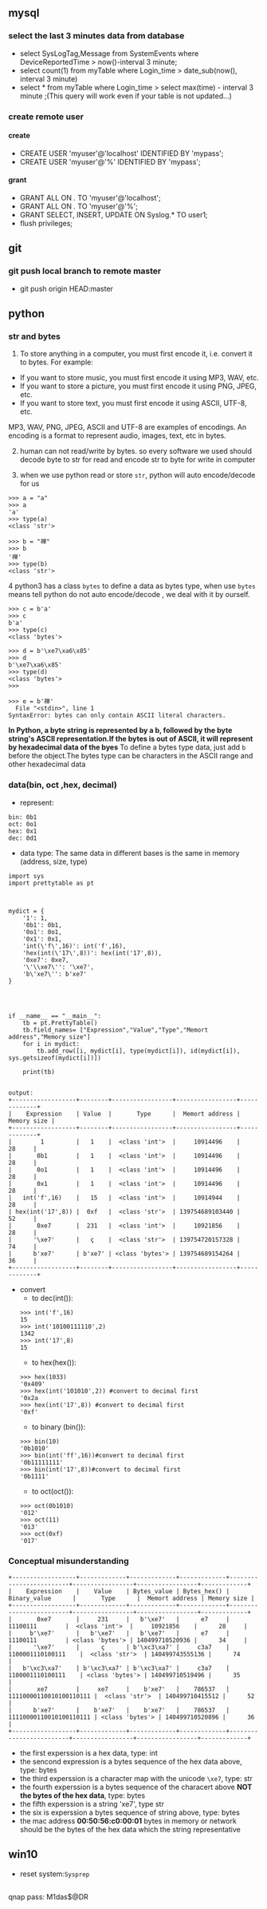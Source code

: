 ## mysql

### select the last 3 minutes data from database
- select SysLogTag,Message from SystemEvents where DeviceReportedTime > now()-interval 3 minute;
- select count(1) from myTable where Login_time > date_sub(now(), interval 3 minute)
- select * from myTable where Login_time > select max(time) - interval 3 minute ;(This query will work even if your table is not updated...) 

### create remote user
#### create
- CREATE USER 'myuser'@'localhost' IDENTIFIED BY 'mypass';
- CREATE USER 'myuser'@'%' IDENTIFIED BY 'mypass';

#### grant 
- GRANT ALL ON *.* TO 'myuser'@'localhost';
- GRANT ALL ON *.* TO 'myuser'@'%';
- GRANT SELECT, INSERT, UPDATE ON Syslog.* TO user1;
- flush privileges;

## git

### git push local branch to remote master
- git push origin  HEAD:master



## python
### str and bytes
1. To store anything in a computer, you must first encode it, i.e. convert it to bytes. For example:

- If you want to store music, you must first encode it using MP3, WAV, etc.
- If you want to store a picture, you must first encode it using PNG, JPEG, etc.
- If you want to store text, you must first encode it using ASCII, UTF-8, etc.

MP3, WAV, PNG, JPEG, ASCII and UTF-8 are examples of encodings. An encoding is a format to represent audio, images, text, etc in bytes.

2. human can not read/write by bytes. so every software we used  should decode byte to str for read and encode str to byte for write in computer

3. when we use python read or store `str`, python will auto encode/decode for us


```
>>> a = "a"
>>> a
'a'
>>> type(a)
<class 'str'>

>>> b = "禅"
>>> b
'禅'
>>> type(b)
<class 'str'>
```

4 python3 has a class `bytes` to define a data as bytes type, when use `bytes` means tell python do not auto encode/decode , we deal with it by ourself.
```
>>> c = b'a'
>>> c
b'a'
>>> type(c)
<class 'bytes'>

>>> d = b'\xe7\xa6\x85'
>>> d
b'\xe7\xa6\x85'
>>> type(d)
<class 'bytes'>
>>>

>>> e = b'禅'
  File "<stdin>", line 1
SyntaxError: bytes can only contain ASCII literal characters.
```
**In Python, a byte string is represented by a b, followed by the byte string's ASCII representation.If the bytes is out of ASCII, it will represent by hexadecimal data of the byes**
To  define a bytes type data, just add `b` before the object.The bytes type can be characters in the ASCII range and other hexadecimal  data

### data(bin, oct ,hex, decimal)
- represent:
```
bin: 0b1
oct: 0o1
hex: 0x1
dec: 0d1
```
- data type: The same data in different bases is the same in memory (address, size, type)
```
import sys
import prettytable as pt



mydict = {
    '1': 1,
    '0b1': 0b1,
    '0o1': 0o1,
    '0x1': 0x1,
    'int(\'f\',16)': int('f',16),
    'hex(int(\'17\',8))': hex(int('17',8)),
    '0xe7': 0xe7,
    '\'\\xe7\'': '\xe7',
    'b\'xe7\'': b'xe7'
}




if __name__ == "__main__":
    tb = pt.PrettyTable()
    tb.field_names= ["Expression","Value","Type","Memort address","Memory size"]
    for i in mydict:
        tb.add_row([i, mydict[i], type(mydict[i]), id(mydict[i]), sys.getsizeof(mydict[i])])

    print(tb)


output:
+------------------+--------+-----------------+-----------------+-------------+
|    Expression    | Value  |       Type      |  Memort address | Memory size |
+------------------+--------+-----------------+-----------------+-------------+
|        1         |   1    |  <class 'int'>  |     10914496    |      28     |
|       0b1        |   1    |  <class 'int'>  |     10914496    |      28     |
|       0o1        |   1    |  <class 'int'>  |     10914496    |      28     |
|       0x1        |   1    |  <class 'int'>  |     10914496    |      28     |
|   int('f',16)    |   15   |  <class 'int'>  |     10914944    |      28     |
| hex(int('17',8)) |  0xf   |  <class 'str'>  | 139754689103440 |      52     |
|       0xe7       |  231   |  <class 'int'>  |     10921856    |      28     |
|      '\xe7'      |   ç    |  <class 'str'>  | 139754720157328 |      74     |
|      b'xe7'      | b'xe7' | <class 'bytes'> | 139754689154264 |      36     |
+------------------+--------+-----------------+-----------------+-------------+
```
- convert
   - to dec(int()):
   ```
   >>> int('f',16) 
   15
   >>> int('10100111110',2)      
   1342
   >>> int('17',8)    
   15
   ```
   - to hex(hex()):
   ```
   >>> hex(1033)
   '0x409'
   >>> hex(int('101010',2)) #convert to decimal first
   '0x2a
   >>> hex(int('17',8)) #convert to decimal first
   '0xf'

   ```
   - to binary (bin()):
   ```
   >>> bin(10)
   '0b1010'
   >>> bin(int('ff',16))#convert to decimal first
   '0b11111111'
   >>> bin(int('17',8))#convert to decimal first
   '0b1111'

   ```
   - to oct(oct()):
   ```
   >>> oct(0b1010)        
   '012'
  >>> oct(11)
  '013'
  >>> oct(0xf) 
  '017'
   ```

### Conceptual misunderstanding

```
+------------------+-------------+-------------+-------------+-------------------------+-----------------+-----------------+-------------+
|    Expression    |    Value    | Bytes_value | Bytes_hex() |       Binary_value      |       Type      |  Memort address | Memory size |
+------------------+-------------+-------------+-------------+-------------------------+-----------------+-----------------+-------------+
|       0xe7       |     231     |   b'\xe7'   |      e7     |         11100111        |  <class 'int'>  |     10921856    |      28     |
|     b'\xe7'      |   b'\xe7'   |   b'\xe7'   |      e7     |         11100111        | <class 'bytes'> | 140499710520936 |      34     |
|      '\xe7'      |      ç      | b'\xc3\xa7' |     c3a7    |     1100001110100111    |  <class 'str'>  | 140499743555136 |      74     |
|   b'\xc3\xa7'    | b'\xc3\xa7' | b'\xc3\xa7' |     c3a7    |     1100001110100111    | <class 'bytes'> | 140499710519496 |      35     |
|       xe7        |     xe7     |    b'xe7'   |    786537   | 11110000110010100110111 |  <class 'str'>  | 140499710415512 |      52     |
|      b'xe7'      |    b'xe7'   |    b'xe7'   |    786537   | 11110000110010100110111 | <class 'bytes'> | 140499710520896 |      36     |
+------------------+-------------+-------------+-------------+-------------------------+-----------------+-----------------+-------------+
```
-  the first experssion is a hex data, type: int
- the sencond expression is a bytes sequence of the  hex data above, type: bytes
-  the third experssion is a character map with the unicode `\xe7`, type: str
-  the fourth experssion is a bytes sequence of the characert above **NOT the bytes of the hex data**, type: bytes 
-  the fifth experssion is a string 'xe7', type str
- the six is  experssion a bytes sequence of string above, type: bytes
-  the mac address **00:50:56:c0:00:01**  bytes in  memory or network should be the bytes of the hex data which the string representative 

## win10
- reset system:`Sysprep` 

##
qnap pass: M1das$@DR